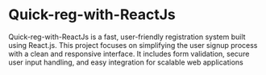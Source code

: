 # Quick-reg-with-ReactJs
Quick-reg-with-ReactJs is a fast, user-friendly registration system built using React.js. This project focuses on simplifying the user signup process with a clean and responsive interface. It includes form validation, secure user input handling, and easy integration for scalable web applications
